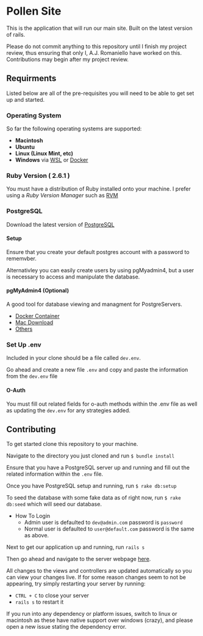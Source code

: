 # Pollen Site

This is the application that will run our main site. Built on the latest version of rails.

Please do not commit anything to this repository until I finish my project review, thus ensuring that only I, A.J. Romaniello have worked on this. Contributions may begin after my project review.

## Requirments
Listed below are all of the pre-requisites you will need to be able to get set up and started.

### Operating System

So far the following operating systems are supported:
* **Macintosh**
* **Ubuntu**
* **Linux (Linux Mint, etc)**
* **Windows** via [WSL](https://docs.microsoft.com/en-us/windows/wsl/install-win10) or [Docker](https://www.docker.com/)

### Ruby Version ( 2.6.1 )
You must have a distribution of Ruby installed onto your machine. I prefer using a *Ruby Version Manager* such as [RVM](https://rvm.io)
### PostgreSQL

Download the latest version of [PostgreSQL](https://www.postgresql.org/download/)

#### Setup

Ensure that you create your default postgres account with a password to rememvber. 

Alternativley you can easily create users by using pgMyadmin4, but a user is necessary to access and manipulate the database.

#### pgMyAdmin4 (Optional)
A good tool for database viewing and managment for PostgreServers.
* [Docker Container](https://www.pgadmin.org/download/pgadmin-4-container/)
* [Mac Download](https://www.pgadmin.org/download/pgadmin-4-macos/)
* [Others](https://www.pgadmin.org/download/)

### Set Up .env
Included in your clone should be a file called `dev.env`. 

Go ahead and create a new file `.env` and copy and paste the information from the `dev.env` file

#### O-Auth
You must fill out related fields for o-auth methods within the .env file as well as updating the `dev.env` for any strategies added.

## Contributing

To get started clone this repository to your machine.

Navigate to the directory you just cloned and run `$ bundle install`

Ensure that you have a PostgreSQL server up and running and fill out the related information within the `.env` file.

Once you have PostgreSQL setup and running, run `$ rake db:setup`

To seed the database with some fake data as of right now, run `$ rake db:seed` which will seed our database.

* How To Login
    * Admin user is defaulted to `dev@admin.com` password is `password`
    * Normal user is defaulted to `user@default.com` password is the same as above.
   
Next to get our application up and running, run `rails s`

Then go ahead and navigate to the server webpage [here](https://127.0.0.1:3000). 
    
All changes to the views and controllers are updated automatically so you can view your changes live. 
If for some reason changes seem to not be appearing, try simply restarting your server by running:

* `CTRL + C` to close your server
* `rails s` to restart it

If you run into any dependency or platform issues, switch to linux or macintosh as these have native support over windows (crazy), and please open a new issue stating the dependency error.
